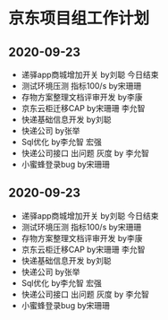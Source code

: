 # 京东项目组工作计划

## 2020-09-23
- 递驿app商城增加开关 by刘聪 今日结束
- 测试环境压测 指标100/s by宋珊珊
- 存物方案整理文档评审开发 by李康
- 京东云柜迁移CAP by宋珊珊 李允智
- 快递基础信息开发 by刘聪 
- 快递公司 by张举
- Sql优化 by李允智 宏强
- 快递公司接口 出问题 灰度 by 李允智
- 小蜜蜂登录bug by宋珊珊

## 2020-09-23
- 递驿app商城增加开关 by刘聪 今日结束
- 测试环境压测 指标100/s by宋珊珊
- 存物方案整理文档评审开发 by李康
- 京东云柜迁移CAP by宋珊珊 李允智
- 快递基础信息开发 by刘聪 
- 快递公司 by张举
- Sql优化 by李允智 宏强
- 快递公司接口 出问题 灰度 by 李允智
- 小蜜蜂登录bug by宋珊珊